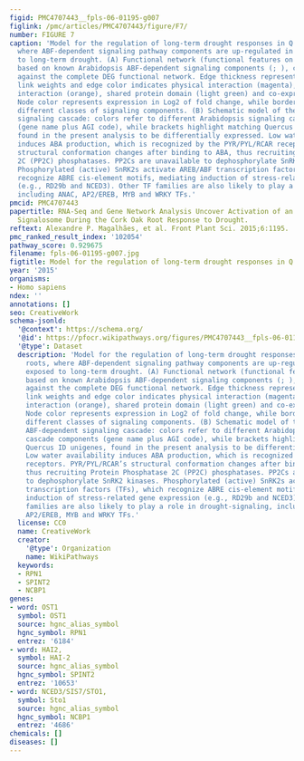 ```yaml
---
figid: PMC4707443__fpls-06-01195-g007
figlink: /pmc/articles/PMC4707443/figure/F7/
number: FIGURE 7
caption: 'Model for the regulation of long-term drought responses in Q. suber roots,
  where ABF-dependent signaling pathway components are up-regulated in roots exposed
  to long-term drought. (A) Functional network (functional features on Cytoscape),
  based on known Arabidopsis ABF-dependent signaling components (; ), cross-referenced
  against the complete DEG functional network. Edge thickness represents normalized
  link weights and edge color indicates physical interaction (magenta), predicted
  interaction (orange), shared protein domain (light green) and co-expression (purple).
  Node color represents expression in Log2 of fold change, while border color represents
  different classes of signaling components. (B) Schematic model of the proposed ABF-dependent
  signaling cascade: colors refer to different Arabidopsis signaling cascade components
  (gene name plus AGI code), while brackets highlight matching Quercus ID unigenes,
  found in the present analysis to be differentially expressed. Low water availability
  induces ABA production, which is recognized by the PYR/PYL/RCAR receptors. PYR/PYL/RCAR’s
  structural conformation changes after binding to ABA, thus recruiting Protein Phosphatase
  2C (PP2C) phosphatases. PP2Cs are unavailable to dephosphorylate SnRK2 kinases.
  Phosphorylated (active) SnRK2s activate AREB/ABF transcription factors (TFs), which
  recognize ABRE cis-element motifs, mediating induction of stress-related gene expression
  (e.g., RD29b and NCED3). Other TF families are also likely to play a role in drought-signaling,
  including ANAC, AP2/EREB, MYB and WRKY TFs.'
pmcid: PMC4707443
papertitle: RNA-Seq and Gene Network Analysis Uncover Activation of an ABA-Dependent
  Signalosome During the Cork Oak Root Response to Drought.
reftext: Alexandre P. Magalhães, et al. Front Plant Sci. 2015;6:1195.
pmc_ranked_result_index: '102054'
pathway_score: 0.929675
filename: fpls-06-01195-g007.jpg
figtitle: Model for the regulation of long-term drought responses in Q
year: '2015'
organisms:
- Homo sapiens
ndex: ''
annotations: []
seo: CreativeWork
schema-jsonld:
  '@context': https://schema.org/
  '@id': https://pfocr.wikipathways.org/figures/PMC4707443__fpls-06-01195-g007.html
  '@type': Dataset
  description: 'Model for the regulation of long-term drought responses in Q. suber
    roots, where ABF-dependent signaling pathway components are up-regulated in roots
    exposed to long-term drought. (A) Functional network (functional features on Cytoscape),
    based on known Arabidopsis ABF-dependent signaling components (; ), cross-referenced
    against the complete DEG functional network. Edge thickness represents normalized
    link weights and edge color indicates physical interaction (magenta), predicted
    interaction (orange), shared protein domain (light green) and co-expression (purple).
    Node color represents expression in Log2 of fold change, while border color represents
    different classes of signaling components. (B) Schematic model of the proposed
    ABF-dependent signaling cascade: colors refer to different Arabidopsis signaling
    cascade components (gene name plus AGI code), while brackets highlight matching
    Quercus ID unigenes, found in the present analysis to be differentially expressed.
    Low water availability induces ABA production, which is recognized by the PYR/PYL/RCAR
    receptors. PYR/PYL/RCAR’s structural conformation changes after binding to ABA,
    thus recruiting Protein Phosphatase 2C (PP2C) phosphatases. PP2Cs are unavailable
    to dephosphorylate SnRK2 kinases. Phosphorylated (active) SnRK2s activate AREB/ABF
    transcription factors (TFs), which recognize ABRE cis-element motifs, mediating
    induction of stress-related gene expression (e.g., RD29b and NCED3). Other TF
    families are also likely to play a role in drought-signaling, including ANAC,
    AP2/EREB, MYB and WRKY TFs.'
  license: CC0
  name: CreativeWork
  creator:
    '@type': Organization
    name: WikiPathways
  keywords:
  - RPN1
  - SPINT2
  - NCBP1
genes:
- word: OST1
  symbol: OST1
  source: hgnc_alias_symbol
  hgnc_symbol: RPN1
  entrez: '6184'
- word: HAI2,
  symbol: HAI-2
  source: hgnc_alias_symbol
  hgnc_symbol: SPINT2
  entrez: '10653'
- word: NCED3/SIS7/STO1,
  symbol: Sto1
  source: hgnc_alias_symbol
  hgnc_symbol: NCBP1
  entrez: '4686'
chemicals: []
diseases: []
---
```

